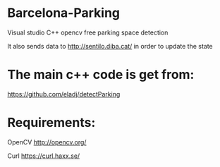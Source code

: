 # Barcelona-Parking
Visual studio C++ opencv free parking space detection

It also sends data to http://sentilo.diba.cat/ in order to update the state

# The main c++ code is get from:
https://github.com/eladj/detectParking

# Requirements:
OpenCV http://opencv.org/

Curl https://curl.haxx.se/

